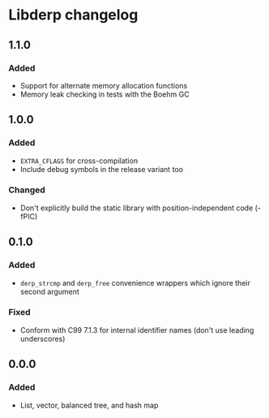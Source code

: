 # Libderp changelog

## 1.1.0

### Added

* Support for alternate memory allocation functions
* Memory leak checking in tests with the Boehm GC

## 1.0.0

### Added

* `EXTRA_CFLAGS` for cross-compilation
* Include debug symbols in the release variant too

### Changed

* Don't explicitly build the static library with
  position-independent code (-fPIC)

## 0.1.0

### Added

* `derp_strcmp` and `derp_free` convenience wrappers which
  ignore their second argument

### Fixed

* Conform with C99 7.1.3 for internal identifier names
  (don't use leading underscores)

## 0.0.0

### Added

* List, vector, balanced tree, and hash map
